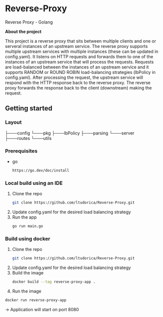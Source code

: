 # Reverse-Proxy
Reverse Proxy - Golang

**About the project**

This project is a reverse proxy that sits between multiple clients and one or serveral instances of an upstream service.
The reverse proxy supports multiple upstream services with multiple instances (these can be updated in config.yaml). It listens on HTTP requests and forwards them to one of the instances of an upstream service that will process the requests.
Requests are load-balanced between the instances of an upstream service and it supports RANDOM or ROUND ROBIN load-balancing strategies (lbPolicy in config.yaml). After processing the request, the upstream service will respond with the HTTP response back to the reverse proxy. The reverse proxy forwards the response back to the client (downstream) making the request.

## Getting started

### Layout
├───config
└───pkg
    ├───lbPolicy
    ├───parsing
    └───server
        ├───routes
        └───utils

### Prerequisites
* go
  ```sh
  https://go.dev/doc/install
  ```
### Local build using an IDE
1. Clone the repo
   ```sh
   git clone https://github.com/ltudorica/Reverse-Proxy.git 
   ```
2. Update config.yaml for the desired load balancing strategy
3. Run the app
   ```sh
   go run main.go
   ```
   
### Build using docker
1. Clone the repo
   ```sh
   git clone https://github.com/ltudorica/Reverse-Proxy.git 
   ```
2. Update config.yaml for the desired load balancing strategy
3. Build the image
   ```sh
   docker build --tag reverse-proxy-app .
   ```
4. Run the image
```sh
docker run reverse-proxy-app
```
-> Application will start on port 8080
